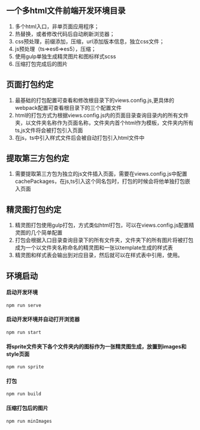 ## 一个多html文件前端开发环境目录

1. 多个html入口，非单页面应用程序；
2. 热替换，或者修改代码后自动刷新浏览器；
3. css预处理，前缀添加，压缩，url添加版本信息，独立css文件；
4. js预处理（ts=>es6=>es5），压缩；
5. 使用gulp单独生成精灵图片和图标样式scss
6. 压缩打包完成后的图片

 
## 页面打包约定
    
1. 最基础的打包配置可查看和修改根目录下的views.config.js,更具体的webpack配置可查看根目录下的三个配置文件
2. html的打包方式为根据views.config.js内的页面目录查询目录内的所有文件夹，以文件夹名称作为页面名称，文件夹内首个html作为模板，文件夹内所有ts,js文件将会被打包引入页面
3. 在js，ts中引入样式文件后会被自动打包引入html文件中

## 提取第三方包约定
    
1. 需要提取第三方包为独立的js文件插入页面，需要在views.config.js中配置cachePackages，在js,ts引入这个同名包时，打包的时候会将他单独打包嵌入页面

## 精灵图打包约定

1. 精灵图打包使用gulp打包，方式类似html打包，可以在views.config.js配置精灵图的几个简单配置
2. 打包会根据入口目录查询目录下的所有文件夹，文件夹下的所有图片将被打包成为一个以文件夹名称命名的精灵图和一张以template生成的样式表
3. 精灵图和样式表会输出到对应目录，然后就可以在样式表中引用，使用。



## 环境启动
#### 启动开发环境
`npm run serve`

#### 启动开发环境并自动打开浏览器
`npm run start`

#### 将sprite文件夹下各个文件夹内的图标作为一张精灵图生成，放置到images和style页面
`npm run sprite`

#### 打包
`npm run build`

#### 压缩打包后的图片
`npm run minImages`
    
